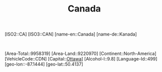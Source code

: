 ﻿---
title: "Canada"
location: [50.4137,-87.1444]
type: Country
SpocWebEntityId: 26860
isDeleted: false
confidential: public
tags:
- geo/Country

---
[ISO2::CA]
[ISO3::CAN]
[name-en::Canada]
[name-de::Kanada]

<img href='Canada/Coat_of_arms_of_Canada.svg'/>


<img href='Canada/Flag_of_Canada_(Pantone).svg'/>

[Area-Total::9958319]
[Area-Land::9220970]
[Continent::North-America]
[VehicleCode::CDN]
[Capital::[Ottawa](Canada/Ottawa.md)]
[Alcohol-l::9.8]
[Language-Id::499]
[geo-lon::-87.1444]
[geo-lat::50.4137]

